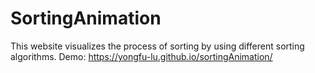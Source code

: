 # SortingAnimation
This website visualizes the process of sorting by using different sorting algorithms.
Demo: https://yongfu-lu.github.io/sortingAnimation/
